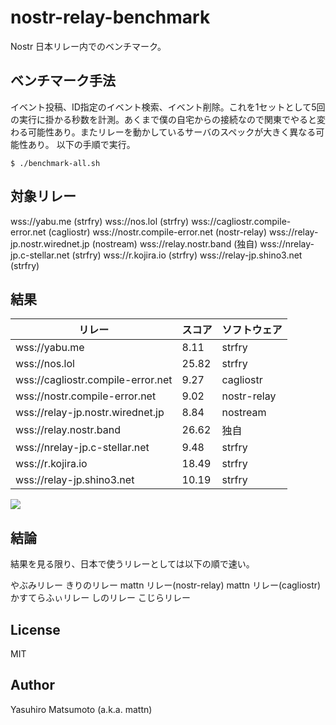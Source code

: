 # nostr-relay-benchmark

Nostr 日本リレー内でのベンチマーク。

## ベンチマーク手法

イベント投稿、ID指定のイベント検索、イベント削除。これを1セットとして5回の実行に掛かる秒数を計測。あくまで僕の自宅からの接続なので関東でやると変わる可能性あり。またリレーを動かしているサーバのスペックが大きく異なる可能性あり。
以下の手順で実行。

```
$ ./benchmark-all.sh
```

## 対象リレー

wss://yabu.me (strfry)
wss://nos.lol (strfry)
wss://cagliostr.compile-error.net (cagliostr)
wss://nostr.compile-error.net (nostr-relay)
wss://relay-jp.nostr.wirednet.jp (nostream)
wss://relay.nostr.band (独自)
wss://nrelay-jp.c-stellar.net (strfry)
wss://r.kojira.io (strfry)
wss://relay-jp.shino3.net (strfry)

## 結果

|リレー                           |スコア|ソフトウェア|
|---------------------------------|------|------------|
|wss://yabu.me                    |8.11  |strfry      |
|wss://nos.lol                    |25.82 |strfry      |
|wss://cagliostr.compile-error.net|9.27  |cagliostr   |
|wss://nostr.compile-error.net    |9.02  |nostr-relay |
|wss://relay-jp.nostr.wirednet.jp |8.84  |nostream    |
|wss://relay.nostr.band           |26.62 |独自        |
|wss://nrelay-jp.c-stellar.net    |9.48  |strfry      |
|wss://r.kojira.io                |18.49 |strfry      |
|wss://relay-jp.shino3.net        |10.19 |strfry      |

![](https://image.nostr.build/8fdcf08a378f66b86ed8826c2efd437912923b8e1ab30bb8b79c336753b564a3.png)

## 結論

結果を見る限り、日本で使うリレーとしては以下の順で速い。

やぶみリレー
きりのリレー
mattn リレー(nostr-relay)
mattn リレー(cagliostr)
かすてらふぃリレー
しのリレー
こじらリレー


## License

MIT

## Author

Yasuhiro Matsumoto (a.k.a. mattn)
